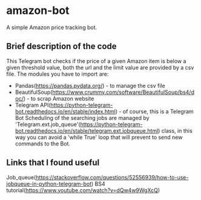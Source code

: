# amazon-bot
A simple Amazon price tracking bot.

## Brief description of the code
This Telegram bot checks if the price of a given Amazon item is below a given threshold value, both the url and the limit value are provided by a csv file.
The modules you have to import are:
* Pandas(https://pandas.pydata.org/) - to manage the csv file
* BeautifulSoup(https://www.crummy.com/software/BeautifulSoup/bs4/doc/) - to scrap Amazon website
* Telegram API(https://python-telegram-bot.readthedocs.io/en/stable/index.html) - of course, this is a Telegram Bot
Scheduling of the searching jobs are managed by 'Telegram.ext.job_queue'(https://python-telegram-bot.readthedocs.io/en/stable/telegram.ext.jobqueue.html) class, in this way you can avoid a 'while True' loop that will prevent to send new commands to the Bot.

## Links that I found useful
Job_queue(https://stackoverflow.com/questions/52556939/how-to-use-jobqueue-in-python-telegram-bot)
BS4 tutorial(https://www.youtube.com/watch?v=dQw4w9WgXcQ)
